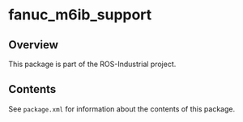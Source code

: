 # fanuc_m6ib_support

## Overview

This package is part of the ROS-Industrial project.

## Contents

See `package.xml` for information about the contents of this package.
